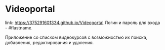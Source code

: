 # Videoportal
link: https://375291601334.github.io/Videoportal
Логин и пароль для входа - #flastname.

Приложение со списком видеокурсов с возможностью их поиска, добавления, редактирования и удаления.
